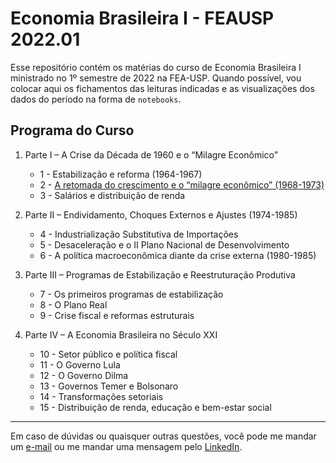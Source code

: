 # Economia Brasileira I - FEAUSP 2022.01

Esse repositório contém os matérias do curso de Economia Brasileira I ministrado no 1º semestre de 2022 na FEA-USP. Quando possível, vou colocar aqui os fichamentos das leituras indicadas e as visualizações dos dados do período na forma de `notebooks`.

## Programa do Curso

1. Parte I – A Crise da Década de 1960 e o “Milagre Econômico”
    - 1 - Estabilização e reforma (1964-1967)
    - 2 - [A retomada do crescimento e o “milagre econômico” (1968-1973)](03_milagre_economico.ipynb)
    - 3 - Salários e distribuição de renda

2. Parte II – Endividamento, Choques Externos e Ajustes (1974-1985)
    - 4 - Industrialização Substitutiva de Importações
    - 5 - Desaceleração e o II Plano Nacional de Desenvolvimento
    - 6 - A política macroeconômica diante da crise externa (1980-1985)

3. Parte III – Programas de Estabilização e Reestruturação Produtiva
    - 7 - Os primeiros programas de estabilização
    - 8 - O Plano Real
    - 9 - Crise fiscal e reformas estruturais

4. Parte IV – A Economia Brasileira no Século XXI
    - 10 - Setor público e política fiscal
    - 11 - O Governo Lula
    - 12 - O Governo Dilma
    - 13 - Governos Temer e Bolsonaro
    - 14 - Transformações setoriais
    - 15 - Distribuição de renda, educação e bem-estar social

***

Em caso de dúvidas ou quaisquer outras questões, você pode me mandar um [e-mail](mailto:vdbaldoino@gmail.com?subject=GitHub%20-%20Econo%20Brasileira) ou me mandar uma mensagem pelo [LinkedIn](https://www.linkedin.com/in/vitorbaldoino/).
